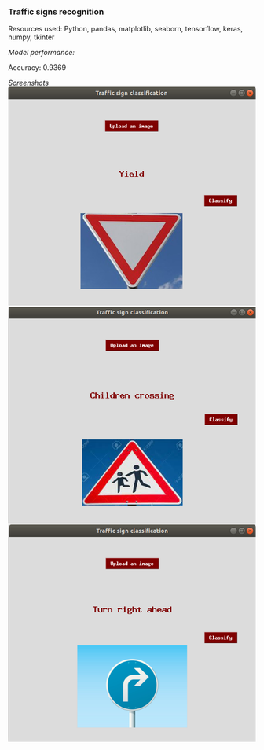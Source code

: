 ### Traffic signs recognition
Resources used: Python, pandas, matplotlib, seaborn, tensorflow, keras, numpy, tkinter

*Model performance:*

Accuracy: 0.9369

*Screenshots*\
![](images/Screenshot_1.png)\
![](images/Screenshot_2.png)\
![](images/Screenshot_3.png)

